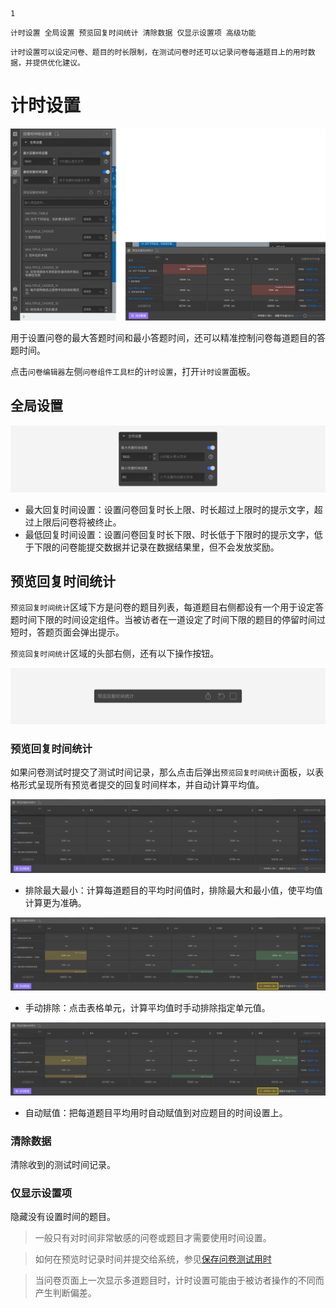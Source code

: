 ```index
1
```
```tag
计时设置 全局设置 预览回复时间统计 清除数据 仅显示设置项 高级功能
```
```summary
计时设置可以设定问卷、题目的时长限制，在测试问卷时还可以记录问卷每道题目上的用时数据，并提供优化建议。
```
# 计时设置

<img src='./assets/05timeSetting/time-kit.png'>

用于设置问卷的最大答题时间和最小答题时间，还可以精准控制问卷每道题目的答题时间。

点击`问卷编辑器`左侧`问卷组件工具栏`的`计时设置`，打开`计时设置`面板。

## 全局设置

<img src='./assets/05timeSetting/global.png'>

+ 最大回复时间设置：设置问卷回复时长上限、时长超过上限时的提示文字，超过上限后问卷将被终止。
+ 最低回复时间设置：设置问卷回复时长下限、时长低于下限时的提示文字，低于下限的问卷能提交数据并记录在数据结果里，但不会发放奖励。
  
## 预览回复时间统计
`预览回复时间统计`区域下方是问卷的题目列表，每道题目右侧都设有一个用于设定答题时间下限的时间设定组件。当被访者在一道设定了时间下限的题目的停留时间过短时，答题页面会弹出提示。

`预览回复时间统计`区域的头部右侧，还有以下操作按钮。

<img src='./assets/05timeSetting/tools.png'>

### 预览回复时间统计
如果问卷测试时提交了测试时间记录，那么点击后弹出`预览回复时间统计`面板，以表格形式呈现所有预览者提交的回复时间样本，并自动计算平均值。
  
<img src='./assets/05timeSetting/normal.png'>

+ 排除最大最小：计算每道题目的平均时间值时，排除最大和最小值，使平均值计算更为准确。
  
<img src='./assets/05timeSetting/exclude.png'>

+ 手动排除：点击表格单元，计算平均值时手动排除指定单元值。

<img src='./assets/05timeSetting/exclude.png'>

+ 自动赋值：把每道题目平均用时自动赋值到对应题目的时间设置上。

### 清除数据
清除收到的测试时间记录。

### 仅显示设置项
隐藏没有设置时间的题目。

> 一般只有对时间非常敏感的问卷或题目才需要使用时间设置。

> 如何在预览时记录时间并提交给系统，参见[保存问卷测试用时](../06preview/05saveTestTotalTime.md#保存问卷测试用时)

> 当问卷页面上一次显示多道题目时，计时设置可能由于被访者操作的不同而产生判断偏差。

